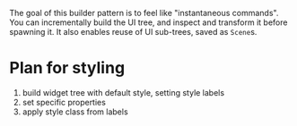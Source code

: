 
The goal of this builder pattern is to feel like "instantaneous commands". You can incrementally build the UI tree, and inspect and transform it before spawning it. It also enables reuse of UI sub-trees, saved as `Scene`s.

# Plan for styling

1. build widget tree with default style, setting style labels
2. set specific properties
3. apply style class from labels